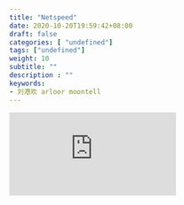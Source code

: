 ```yaml
---
title: "Netspeed"
date: 2020-10-20T19:59:42+08:00
draft: false
categories: [ "undefined"]
tags: ["undefined"]
weight: 10
subtitle: ""
description : ""
keywords:
- 刘港欢 arloor moontell
---
```


<div class="iframe-container">
    <iframe src="https://someme.me/net" frameborder="0" allow="accelerometer; autoplay; encrypted-media; gyroscope; picture-in-picture" allowfullscreen></iframe>
</div>